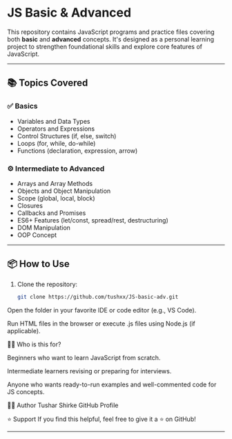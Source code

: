 # JS Basic & Advanced

This repository contains JavaScript programs and practice files covering both **basic** and **advanced** concepts. It's designed as a personal learning project to strengthen foundational skills and explore core features of JavaScript.

---

## 📚 Topics Covered

### ✅ Basics
- Variables and Data Types
- Operators and Expressions
- Control Structures (if, else, switch)
- Loops (for, while, do-while)
- Functions (declaration, expression, arrow)

### ⚙️ Intermediate to Advanced
- Arrays and Array Methods
- Objects and Object Manipulation
- Scope (global, local, block)
- Closures
- Callbacks and Promises
- ES6+ Features (let/const, spread/rest, destructuring)
- DOM Manipulation
- OOP Concept

---

## 📦 How to Use

1. Clone the repository:

   ```bash
   git clone https://github.com/tushxx/JS-basic-adv.git
Open the folder in your favorite IDE or code editor (e.g., VS Code).

Run HTML files in the browser or execute .js files using Node.js (if applicable).

🙋‍♂️ Who is this for?

Beginners who want to learn JavaScript from scratch.

Intermediate learners revising or preparing for interviews.

Anyone who wants ready-to-run examples and well-commented code for JS concepts.


🧑‍💻 Author
Tushar Shirke
GitHub Profile

⭐️ Support
If you find this helpful, feel free to give it a ⭐ on GitHub!

---

